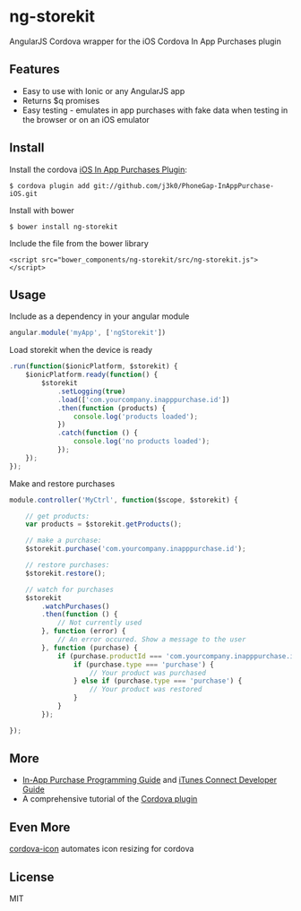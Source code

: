 # ng-storekit

AngularJS Cordova wrapper for the iOS Cordova In App Purchases plugin

## Features

 * Easy to use with Ionic or any AngularJS app
 * Returns $q promises
 * Easy testing - emulates in app purchases with fake data when testing in the browser or on an iOS emulator

## Install

Install the cordova [iOS In App Purchases Plugin](https://github.com/j3k0/PhoneGap-InAppPurchase-iOS):

    $ cordova plugin add git://github.com/j3k0/PhoneGap-InAppPurchase-iOS.git

Install with bower

    $ bower install ng-storekit

Include the file from the bower library

    <script src="bower_components/ng-storekit/src/ng-storekit.js"></script>

## Usage

Include as a dependency in your angular module

```javascript
angular.module('myApp', ['ngStorekit'])
```

Load storekit when the device is ready

```javascript
.run(function($ionicPlatform, $storekit) {
    $ionicPlatform.ready(function() {
        $storekit
            .setLogging(true)
            .load(['com.yourcompany.inapppurchase.id'])
            .then(function (products) {
                console.log('products loaded');
            })
            .catch(function () {
                console.log('no products loaded');
            });
    });
});
```

Make and restore purchases

```javascript
module.controller('MyCtrl', function($scope, $storekit) {

    // get products:
    var products = $storekit.getProducts();

    // make a purchase:
    $storekit.purchase('com.yourcompany.inapppurchase.id');

    // restore purchases:
    $storekit.restore();

    // watch for purchases
    $storekit
        .watchPurchases()
        .then(function () {
            // Not currently used
        }, function (error) {
            // An error occured. Show a message to the user
        }, function (purchase) {
            if (purchase.productId === 'com.yourcompany.inapppurchase.id') {
                if (purchase.type === 'purchase') {
                    // Your product was purchased
                } else if (purchase.type === 'purchase') {
                    // Your product was restored
                }
            }
        });

});
 ```

## More

* [In-App Purchase Programming Guide](http://developer.apple.com/library/ios/#documentation/NetworkingInternet/Conceptual/StoreKitGuide/Introduction/Introduction.html) and [iTunes Connect Developer Guide](https://itunesconnect.apple.com/docs/iTunesConnect_DeveloperGuide.pdf)
* A comprehensive tutorial of the [Cordova plugin](http://fovea.cc/blog/index.php/3-steps-tutorial-for-phonegap-in-app-purchase-on-ios/)

## Even More

[cordova-icon](https://github.com/AlexDisler/cordova-icon) automates icon resizing for cordova

## License

MIT
